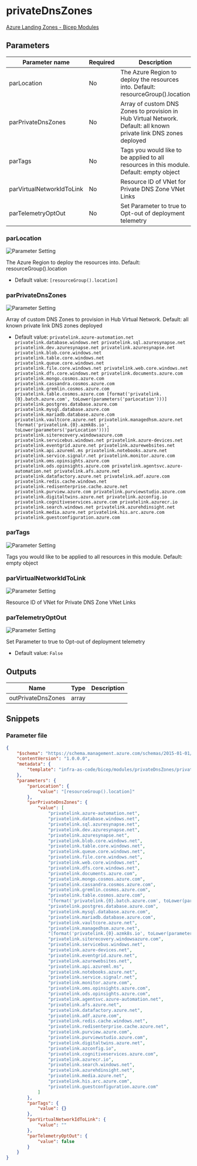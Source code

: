 # privateDnsZones

[Azure Landing Zones - Bicep Modules](..)

## Parameters

Parameter name | Required | Description
-------------- | -------- | -----------
parLocation    | No       | The Azure Region to deploy the resources into. Default: resourceGroup().location
parPrivateDnsZones | No       | Array of custom DNS Zones to provision in Hub Virtual Network. Default: all known private link DNS zones deployed
parTags        | No       | Tags you would like to be applied to all resources in this module. Default: empty object
parVirtualNetworkIdToLink | No       | Resource ID of VNet for Private DNS Zone VNet Links
parTelemetryOptOut | No       | Set Parameter to true to Opt-out of deployment telemetry

### parLocation

![Parameter Setting](https://img.shields.io/badge/parameter-optional-green?style=flat-square)

The Azure Region to deploy the resources into. Default: resourceGroup().location

- Default value: `[resourceGroup().location]`

### parPrivateDnsZones

![Parameter Setting](https://img.shields.io/badge/parameter-optional-green?style=flat-square)

Array of custom DNS Zones to provision in Hub Virtual Network. Default: all known private link DNS zones deployed

- Default value: `privatelink.azure-automation.net privatelink.database.windows.net privatelink.sql.azuresynapse.net privatelink.dev.azuresynapse.net privatelink.azuresynapse.net privatelink.blob.core.windows.net privatelink.table.core.windows.net privatelink.queue.core.windows.net privatelink.file.core.windows.net privatelink.web.core.windows.net privatelink.dfs.core.windows.net privatelink.documents.azure.com privatelink.mongo.cosmos.azure.com privatelink.cassandra.cosmos.azure.com privatelink.gremlin.cosmos.azure.com privatelink.table.cosmos.azure.com [format('privatelink.{0}.batch.azure.com', toLower(parameters('parLocation')))] privatelink.postgres.database.azure.com privatelink.mysql.database.azure.com privatelink.mariadb.database.azure.com privatelink.vaultcore.azure.net privatelink.managedhsm.azure.net [format('privatelink.{0}.azmk8s.io', toLower(parameters('parLocation')))] privatelink.siterecovery.windowsazure.com privatelink.servicebus.windows.net privatelink.azure-devices.net privatelink.eventgrid.azure.net privatelink.azurewebsites.net privatelink.api.azureml.ms privatelink.notebooks.azure.net privatelink.service.signalr.net privatelink.monitor.azure.com privatelink.oms.opinsights.azure.com privatelink.ods.opinsights.azure.com privatelink.agentsvc.azure-automation.net privatelink.afs.azure.net privatelink.datafactory.azure.net privatelink.adf.azure.com privatelink.redis.cache.windows.net privatelink.redisenterprise.cache.azure.net privatelink.purview.azure.com privatelink.purviewstudio.azure.com privatelink.digitaltwins.azure.net privatelink.azconfig.io privatelink.cognitiveservices.azure.com privatelink.azurecr.io privatelink.search.windows.net privatelink.azurehdinsight.net privatelink.media.azure.net privatelink.his.arc.azure.com privatelink.guestconfiguration.azure.com`

### parTags

![Parameter Setting](https://img.shields.io/badge/parameter-optional-green?style=flat-square)

Tags you would like to be applied to all resources in this module. Default: empty object

### parVirtualNetworkIdToLink

![Parameter Setting](https://img.shields.io/badge/parameter-optional-green?style=flat-square)

Resource ID of VNet for Private DNS Zone VNet Links

### parTelemetryOptOut

![Parameter Setting](https://img.shields.io/badge/parameter-optional-green?style=flat-square)

Set Parameter to true to Opt-out of deployment telemetry

- Default value: `False`

## Outputs

Name | Type | Description
---- | ---- | -----------
outPrivateDnsZones | array |

## Snippets

### Parameter file

```json
{
    "$schema": "https://schema.management.azure.com/schemas/2015-01-01/deploymentParameters.json#",
    "contentVersion": "1.0.0.0",
    "metadata": {
        "template": "infra-as-code/bicep/modules/privateDnsZones/privateDnsZones.json"
    },
    "parameters": {
        "parLocation": {
            "value": "[resourceGroup().location]"
        },
        "parPrivateDnsZones": {
            "value": [
                "privatelink.azure-automation.net",
                "privatelink.database.windows.net",
                "privatelink.sql.azuresynapse.net",
                "privatelink.dev.azuresynapse.net",
                "privatelink.azuresynapse.net",
                "privatelink.blob.core.windows.net",
                "privatelink.table.core.windows.net",
                "privatelink.queue.core.windows.net",
                "privatelink.file.core.windows.net",
                "privatelink.web.core.windows.net",
                "privatelink.dfs.core.windows.net",
                "privatelink.documents.azure.com",
                "privatelink.mongo.cosmos.azure.com",
                "privatelink.cassandra.cosmos.azure.com",
                "privatelink.gremlin.cosmos.azure.com",
                "privatelink.table.cosmos.azure.com",
                "[format('privatelink.{0}.batch.azure.com', toLower(parameters('parLocation')))]",
                "privatelink.postgres.database.azure.com",
                "privatelink.mysql.database.azure.com",
                "privatelink.mariadb.database.azure.com",
                "privatelink.vaultcore.azure.net",
                "privatelink.managedhsm.azure.net",
                "[format('privatelink.{0}.azmk8s.io', toLower(parameters('parLocation')))]",
                "privatelink.siterecovery.windowsazure.com",
                "privatelink.servicebus.windows.net",
                "privatelink.azure-devices.net",
                "privatelink.eventgrid.azure.net",
                "privatelink.azurewebsites.net",
                "privatelink.api.azureml.ms",
                "privatelink.notebooks.azure.net",
                "privatelink.service.signalr.net",
                "privatelink.monitor.azure.com",
                "privatelink.oms.opinsights.azure.com",
                "privatelink.ods.opinsights.azure.com",
                "privatelink.agentsvc.azure-automation.net",
                "privatelink.afs.azure.net",
                "privatelink.datafactory.azure.net",
                "privatelink.adf.azure.com",
                "privatelink.redis.cache.windows.net",
                "privatelink.redisenterprise.cache.azure.net",
                "privatelink.purview.azure.com",
                "privatelink.purviewstudio.azure.com",
                "privatelink.digitaltwins.azure.net",
                "privatelink.azconfig.io",
                "privatelink.cognitiveservices.azure.com",
                "privatelink.azurecr.io",
                "privatelink.search.windows.net",
                "privatelink.azurehdinsight.net",
                "privatelink.media.azure.net",
                "privatelink.his.arc.azure.com",
                "privatelink.guestconfiguration.azure.com"
            ]
        },
        "parTags": {
            "value": {}
        },
        "parVirtualNetworkIdToLink": {
            "value": ""
        },
        "parTelemetryOptOut": {
            "value": false
        }
    }
}
```

